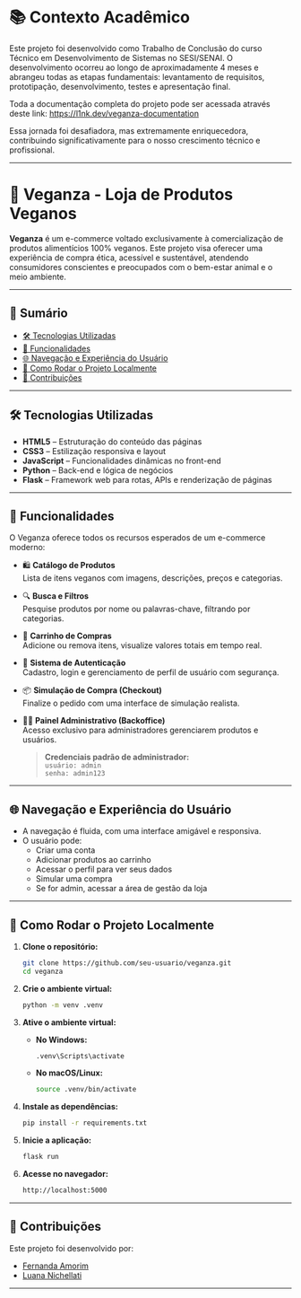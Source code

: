 # 📚 Contexto Acadêmico
Este projeto foi desenvolvido como Trabalho de Conclusão do curso Técnico em Desenvolvimento de Sistemas no SESI/SENAI. O desenvolvimento ocorreu ao longo de aproximadamente 4 meses e abrangeu todas as etapas fundamentais: levantamento de requisitos, prototipação, desenvolvimento, testes e apresentação final.

Toda a documentação completa do projeto pode ser acessada através deste link: https://l1nk.dev/veganza-documentation 

Essa jornada foi desafiadora, mas extremamente enriquecedora, contribuindo significativamente para o nosso crescimento técnico e profissional.

  
---


# 🌱 Veganza - Loja de Produtos Veganos

**Veganza** é um e-commerce voltado exclusivamente à comercialização de produtos alimentícios 100% veganos. Este projeto visa oferecer uma experiência de compra ética, acessível e sustentável, atendendo consumidores conscientes e preocupados com o bem-estar animal e o meio ambiente.

---

## 📑 Sumário

- [🛠️ Tecnologias Utilizadas](#️-tecnologias-utilizadas)
- [🚀 Funcionalidades](#-funcionalidades)
- [🌐 Navegação e Experiência do Usuário](#-navegação-e-experiência-do-usuário)
- [🔧 Como Rodar o Projeto Localmente](#-como-rodar-o-projeto-localmente)
- [🤝 Contribuições](#-contribuições)
---

## 🛠️ Tecnologias Utilizadas

- **HTML5** – Estruturação do conteúdo das páginas  
- **CSS3** – Estilização responsiva e layout  
- **JavaScript** – Funcionalidades dinâmicas no front-end  
- **Python** – Back-end e lógica de negócios  
- **Flask** – Framework web para rotas, APIs e renderização de páginas

---

## 🚀 Funcionalidades

O Veganza oferece todos os recursos esperados de um e-commerce moderno:

- 🛍️ **Catálogo de Produtos**  
  Lista de itens veganos com imagens, descrições, preços e categorias.

- 🔍 **Busca e Filtros**  
  Pesquise produtos por nome ou palavras-chave, filtrando por categorias.

- 🛒 **Carrinho de Compras**  
  Adicione ou remova itens, visualize valores totais em tempo real.

- 👤 **Sistema de Autenticação**  
  Cadastro, login e gerenciamento de perfil de usuário com segurança.

- 📦 **Simulação de Compra (Checkout)**  
  Finalize o pedido com uma interface de simulação realista.

- 🧑‍💼 **Painel Administrativo (Backoffice)**  
  Acesso exclusivo para administradores gerenciarem produtos e usuários.

  > **Credenciais padrão de administrador:**  
  > `usuário: admin`  
  > `senha: admin123`

---

## 🌐 Navegação e Experiência do Usuário

- A navegação é fluida, com uma interface amigável e responsiva.
- O usuário pode:
  - Criar uma conta
  - Adicionar produtos ao carrinho
  - Acessar o perfil para ver seus dados
  - Simular uma compra
  - Se for admin, acessar a área de gestão da loja

---

## 🔧 Como Rodar o Projeto Localmente

1. **Clone o repositório:**

   ```bash
   git clone https://github.com/seu-usuario/veganza.git
   cd veganza
   ```

2. **Crie o ambiente virtual:**

   ```bash
   python -m venv .venv
   ```

3. **Ative o ambiente virtual:**

   - **No Windows:**

     ```bash
     .venv\Scripts\activate
     ```

   - **No macOS/Linux:**

     ```bash
     source .venv/bin/activate
     ```

4. **Instale as dependências:**

   ```bash
   pip install -r requirements.txt
   ```

5. **Inicie a aplicação:**

   ```bash
   flask run
   ```

6. **Acesse no navegador:**

   ```bash
   http://localhost:5000
   ```

---

## 🤝 Contribuições

Este projeto foi desenvolvido por:

- [Fernanda Amorim](https://github.com/fernanda310)  
- [Luana Nichellati](https://github.com/luanaNichelatti)
---

